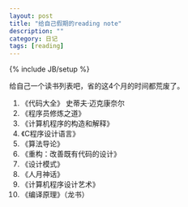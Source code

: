 ```yaml
---
layout: post
title: "给自己假期的reading note"
description: ""
category: 日记
tags: [reading]
---
```

{% include JB/setup %}

给自己一个读书列表吧，省的这4个月的时间都荒废了。

 1. 《代码大全》 史蒂夫·迈克康奈尔
 2. 《程序员修炼之道》
 3. 《计算机程序的构造和解释》
 4. 《C程序设计语言》
 5. 《算法导论》
 6. 《重构：改善既有代码的设计》
 7. 《设计模式》
 8. 《人月神话》
 9. 《计算机程序设计艺术》
 10. 《编译原理》（龙书）

 
 